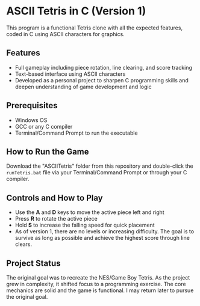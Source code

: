 # ASCII Tetris in C (Version 1)

This program is a functional Tetris clone with all the expected features, coded in C using ASCII characters for graphics.

## Features

- Full gameplay including piece rotation, line clearing, and score tracking  
- Text-based interface using ASCII characters  
- Developed as a personal project to sharpen C programming skills and deepen understanding of game development and logic

## Prerequisites

- Windows OS  
- GCC or any C compiler  
- Terminal/Command Prompt to run the executable

## How to Run the Game

Download the "ASCIITetris" folder from this repository and double-click the `runTetris.bat` file via your Terminal/Command Prompt or through your C compiler.

## Controls and How to Play

- Use the **A** and **D** keys to move the active piece left and right  
- Press **R** to rotate the active piece  
- Hold **S** to increase the falling speed for quick placement  
- As of version 1, there are no levels or increasing difficulty. The goal is to survive as long as possible and achieve the highest score through line clears.

## Project Status

The original goal was to recreate the NES/Game Boy Tetris. As the project grew in complexity, it shifted focus to a programming exercise. The core mechanics are solid and the game is functional. I may return later to pursue the original goal.

